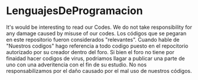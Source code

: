 # LenguajesDeProgramacion
It's would be interesting to read our Codes.
We do not take responsibility for any damage caused by misuse of our codes.
Los códigos que se pegaran en este repositorio fueron considerados "relevantes".
Cuando hable de "Nuestros codigos" hago referencia a todo codigo puesto en el repocitorio autorizado por su creador dentro del foro.
Si bien el foro no  tiene por finaidad hacer codigos de virus, podriamos llagar a publicar una parte de uno con una adveritencia con el fin de su estudio.
No nos responsabilizamos por el daño causado por el mal uso de nuestros códigos.


